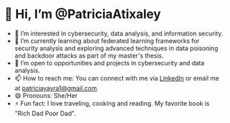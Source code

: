 # 👋 Hi, I’m @PatriciaAtixaley

- 👀 I’m interested in cybersecurity, data analysis, and information security. 
- 🌱 I’m currently learning about federated learning frameworks for security analysis and exploring advanced techniques in data poisoning and backdoor attacks as part of my master's thesis.
- 💞️ I’m open to opportunities and projects in cybersecurity and data analysis. 
- 📫 How to reach me: You can connect with me via [LinkedIn](http://www.linkedin.com/in/patriciaatixaley) or email me at patriciayayra1@gmail.com.
- 😄 Pronouns: She/Her
- ⚡ Fun fact: I love traveling, cooking and reading. My favorite book is "Rich Dad Poor Dad".

<!---
PatriciaAtixaley/PatriciaAtixaley is a ✨ special ✨ repository because its `README.md` (this file) appears on your GitHub profile.
You can click the Preview link to take a look at your changes.
--->
